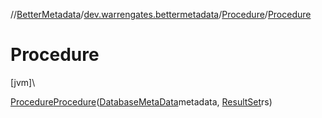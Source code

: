 //[BetterMetadata](../../../index.md)/[dev.warrengates.bettermetadata](../index.md)/[Procedure](index.md)/[Procedure](-procedure.md)

# Procedure

[jvm]\

[Procedure](index.md)[Procedure](-procedure.md)([DatabaseMetaData](https://docs.oracle.com/javase/8/docs/api/java/sql/DatabaseMetaData.html)metadata, [ResultSet](https://docs.oracle.com/javase/8/docs/api/java/sql/ResultSet.html)rs)
